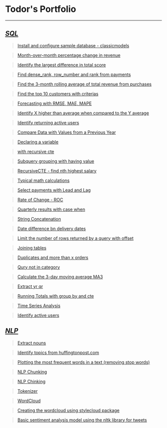 # Todor's Portfolio

---

## [**_SQL_**](https://github.com/tvelichkovt/SaaS_Growth_Metrics_SQL)


> [Install and configure sample database - classicmodels](https://github.com/tvelichkovt/SaaS_Growth_Metrics_SQL/blob/main/Install%20and%20configure%20sample%20database%20-%20classicmodels.sql)

> [Month-over-month percentage change in revenue](https://github.com/tvelichkovt/SaaS_Growth_Metrics_SQL/blob/main/Month-over-month%20percentage%20change%20in%20revenue.sql)

> [Identify the largest difference in total score](https://github.com/tvelichkovt/SaaS_Growth_Metrics_SQL/blob/main/Identify%20the%20largest%20difference%20in%20total%20score.sql)

> [Find dense_rank, row_number and rank from payments](https://github.com/tvelichkovt/SaaS_Growth_Metrics_SQL/blob/main/Find%20dense_rank%2C%20row_number%20and%20rank%20extrapolations%20.sql)

> [Find the 3-month rolling average of total revenue from purchases](https://github.com/tvelichkovt/SaaS_Growth_Metrics_SQL/blob/main/Find%20the%203-month%20rolling%20average%20of%20total%20revenue%20from%20purchases.sql)

> [Find the top 10 customers with criterias](https://github.com/tvelichkovt/SaaS_Growth_Metrics_SQL/blob/main/Find%20the%20top%2010%20customers%20with%20criterias.sql)

> [Forecasting with RMSE, MAE, MAPE](https://github.com/tvelichkovt/SaaS_Growth_Metrics_SQL/blob/main/Forecasting%20with%20RMSE%2C%20MAE%2C%20MAPE.sql)

> [Identify X higher than average when compared to the Y average](https://github.com/tvelichkovt/SaaS_Growth_Metrics_SQL/blob/main/Identify%20X%20higher%20than%20average%20when%20compared%20to%20the%20Y%20average.sql)

> [Identify returning active users](https://github.com/tvelichkovt/SaaS_Growth_Metrics_SQL/blob/main/Identify%20returning%20active%20users.sql)

> [Compare Data with Values from a Previous Year](https://github.com/tvelichkovt/SaaS_Growth_Metrics_SQL/blob/main/Compare%20Data%20with%20Values%20from%20a%20Previous%20Year.sql)

> [Declaring a variable](https://github.com/tvelichkovt/SaaS_Growth_Metrics_SQL/blob/main/Declaring%20a%20variable.sql)

> [with recursive cte](https://github.com/tvelichkovt/SaaS_Growth_Metrics_SQL/blob/main/With%20recursive%20cte.sql)

> [Subquery grouping with having value](https://github.com/tvelichkovt/SaaS_Growth_Metrics_SQL/blob/main/Subquery%20grouping%20with%20having%20value.sql)

> [RecursiveCTE - find nth highest salary](https://github.com/tvelichkovt/SaaS_Growth_Metrics_SQL/blob/main/RecursiveCTE%20-%20find%20nth%20highest%20salary.sql)

> [Typical math calculations](https://github.com/tvelichkovt/SaaS_Growth_Metrics_SQL/blob/main/Typical%20math%20calculations.sql)

> [Select payments with Lead and Lag](https://github.com/tvelichkovt/SaaS_Growth_Metrics_SQL/blob/main/Select%20payments%20with%20Lead%20and%20Lag.sql)

> [Rate of Change - ROC](https://github.com/tvelichkovt/SaaS_Growth_Metrics_SQL/blob/main/Rate%20of%20Change%20-%20ROC.sql)

> [Quarterly results with case when](https://github.com/tvelichkovt/SaaS_Growth_Metrics_SQL/blob/main/Quarterly%20results%20with%20case%20when.sql)

> [String Concatenation](https://github.com/tvelichkovt/SaaS_Growth_Metrics_SQL/blob/main/String%20Concatenation.sql)

> [Date difference bn delivery dates](https://github.com/tvelichkovt/SaaS_Growth_Metrics_SQL/blob/main/Date%20difference%20bn%20delivery%20dates.sql)

> [Limit the number of rows returned by a query with offset](https://github.com/tvelichkovt/SaaS_Growth_Metrics_SQL/blob/main/Limit%20the%20number%20of%20rows%20returned%20by%20a%20query%20with%20offset.sql)

> [Joining tables](https://github.com/tvelichkovt/SaaS_Growth_Metrics_SQL/blob/main/Joining%20tables.sql)

> [Duplicates and more than x orders](https://github.com/tvelichkovt/SaaS_Growth_Metrics_SQL/blob/main/Duplicates%20and%20more%20than%20x%20orders.sql)

> [Qury not in category](https://github.com/tvelichkovt/SaaS_Growth_Metrics_SQL/blob/main/Qury%20not%20in%20category.sql)

> [Calculate the 3-day moving average MA3](https://github.com/tvelichkovt/SaaS_Growth_Metrics_SQL/blob/main/Calculate%20the%203-day%20moving%20average%20MA3.sql)

> [Extract yr qr](https://github.com/tvelichkovt/SaaS_Growth_Metrics_SQL/blob/main/Extract%20yr%20qr.sql)

> [Running Totals with group by and cte](https://github.com/tvelichkovt/SaaS_Growth_Metrics_SQL/blob/main/Running%20Totals%20with%20group%20by%20and%20cte.sql)

> [Time Series Analysis](https://github.com/tvelichkovt/SaaS_Growth_Metrics_SQL/blob/main/Time%20Series%20Analysis.sql)

> [Identify active users](https://github.com/tvelichkovt/SaaS_Growth_Metrics_SQL/blob/main/Identify%20active%20users.sql)


## [**_NLP_**](https://github.com/tvelichkovt/nlp)


> [Extract nouns](https://github.com/tvelichkovt/nlp/blob/main/Extract%20nouns.ipynb)

> [Identify topics from huffingtonpost.com](https://github.com/tvelichkovt/nlp/blob/main/Identify%20topics%20from%20huffingtonpost.com.ipynb)


> [Plotting the most frequent words in a text (removing stop words)](https://github.com/tvelichkovt/nlp/blob/main/Plotting%20the%20most%20frequent%20words%20in%20a%20text%20(removing%20stop%20words).ipynb)

> [NLP Chunking](https://github.com/tvelichkovt/nlp/blob/main/NLP%20Chunking.ipynb)

> [NLP Chinking](https://github.com/tvelichkovt/nlp/blob/main/NLP%20Chinking.ipynb)

> [Tokenizer](https://github.com/tvelichkovt/nlp/blob/main/Tokenizer.ipynb)

> [WordCloud](https://github.com/tvelichkovt/nlp/blob/main/WordCloud.ipynb)

> [Creating the wordcloud using stylecloud package](https://github.com/tvelichkovt/nlp/blob/main/Creating%20the%20wordcloud%20using%20stylecloud%20package.ipynb)

> [Basic sentiment analysis model using the nltk library for tweets](https://github.com/tvelichkovt/nlp/blob/main/Basic%20sentiment%20analysis%20model%20using%20the%20nltk%20library%20for%20tweets.ipynb)

> []()

> []()

> []()

> []()

> []()

> []()


